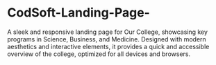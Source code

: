 # CodSoft-Landing-Page-
A sleek and responsive landing page for Our College, showcasing key programs in Science, Business, and Medicine. Designed with modern aesthetics and interactive elements, it provides a quick and accessible overview of the college, optimized for all devices and browsers.

